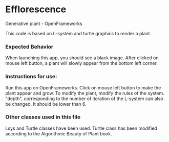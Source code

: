 # Efflorescence
Generative plant - OpenFrameworks

This code is based on L-system and turtle graphics to render a plant. 

### Expected Behavior

When launching this app, you should see a black image. After clicked on mouse left button, a plant will slowly appear from the bottom left corner. 

### Instructions for use:
Run this app on OpenFrameworks.
Click on mouse left button to make the plant appear and grow. 
To modify the plant, modify the rules of the system. 
"depth", corresponding to the number of iteration of the L-system can also be changed. It should be lower than 6. 

### Other classes used in this file
Lsys and Turtle classes have been used. Turtle class has been modified according to the Algorithmic Beauty of Plant book. 
